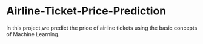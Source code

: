 # Airline-Ticket-Price-Prediction
In this project,we predict the price of airline tickets using the basic concepts of Machine Learning.
